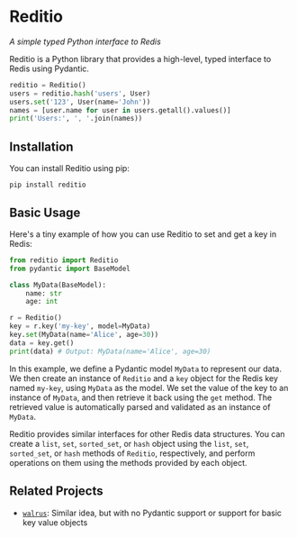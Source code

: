 # Reditio

*A simple typed Python interface to Redis*

Reditio is a Python library that provides a high-level, typed interface to Redis using Pydantic.

```python
reditio = Reditio()
users = reditio.hash('users', User)
users.set('123', User(name='John'))
names = [user.name for user in users.getall().values()]
print('Users:', ', '.join(names))
```

## Installation

You can install Reditio using pip:

```
pip install reditio
```

## Basic Usage

Here's a tiny example of how you can use Reditio to set and get a key in Redis:

```python
from reditio import Reditio
from pydantic import BaseModel

class MyData(BaseModel):
    name: str
    age: int

r = Reditio()
key = r.key('my-key', model=MyData)
key.set(MyData(name='Alice', age=30))
data = key.get()
print(data) # Output: MyData(name='Alice', age=30)
```

In this example, we define a Pydantic model `MyData` to represent our data. We then create an instance of `Reditio` and a `key` object for the Redis key named `my-key`, using `MyData` as the model. We set the value of the key to an instance of `MyData`, and then retrieve it back using the `get` method. The retrieved value is automatically parsed and validated as an instance of `MyData`.

Reditio provides similar interfaces for other Redis data structures. You can create a `list`, `set`, `sorted_set`, or `hash` object using the `list`, `set`, `sorted_set`, or `hash` methods of `Reditio`, respectively, and perform operations on them using the methods provided by each object.

## Related Projects

 - [`walrus`](https://github.com/coleifer/walrus): Similar idea, but with no Pydantic support or support for basic key value objects
